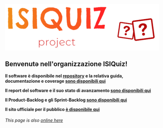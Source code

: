 ![ISIQuiz Logo](https://github.com/ISIQuiz/ISIQuiz-Report/raw/gh-pages/Extra/ISIQuizLogoLineTransparent.png "ISIQuiz Logo")

## Benvenutə nell'organizzazione ISIQuiz! 

**Il software è disponibile nel [repository](https://github.com/ISIQuiz/PPS-22-isiquiz) e la relativa guida, documentazione e coverage [sono disponibili qui](https://isiquiz.github.io/PPS-22-isiquiz/)**

**Il report del software e il suo stato di avanzamento [sono disponibili qui](https://isiquiz.github.io/ISIQuiz-Report/readme/)**

**Il Product-Backlog e gli Sprint-Backlog [sono disponibili qui](https://github.com/orgs/ISIQuiz/projects/3/views/2)**

**Il sito ufficiale per il pubblico [è disponibile qui](https://isiquiz.github.io/)**


###### *This page is also [online here](https://isiquiz.github.io/.github/profile/)*

